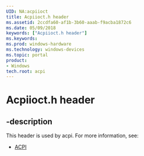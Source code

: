 ```yaml
---
UID: NA:acpiioct
title: Acpiioct.h header
ms.assetid: 2ccdfa60-af1b-3b60-aaab-f9acba1872c6
ms.date: 05/09/2018
keywords: ["Acpiioct.h header"]
ms.keywords: 
ms.prod: windows-hardware
ms.technology: windows-devices
ms.topic: portal
product:
- Windows
tech.root: acpi
---
```


# Acpiioct.h header


## -description


This header is used by acpi. For more information, see:

- [ACPI](../_acpi/index.md)
